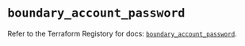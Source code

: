 # `boundary_account_password`

Refer to the Terraform Registory for docs: [`boundary_account_password`](https://registry.terraform.io/providers/hashicorp/boundary/1.1.11/docs/resources/account_password).
